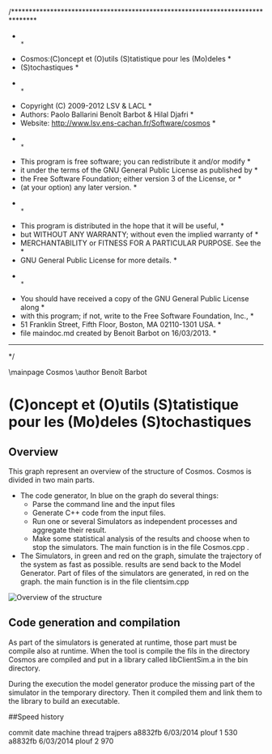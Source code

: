 /*******************************************************************************
 *                                                                             *
 * Cosmos:(C)oncept et (O)utils (S)tatistique pour les (Mo)deles               *
 * (S)tochastiques                                                             *
 *                                                                             *
 * Copyright (C) 2009-2012 LSV & LACL                                          *
 * Authors: Paolo Ballarini Benoît Barbot & Hilal Djafri                       *
 * Website: http://www.lsv.ens-cachan.fr/Software/cosmos                       *
 *                                                                             *
 * This program is free software; you can redistribute it and/or modify        *
 * it under the terms of the GNU General Public License as published by        *
 * the Free Software Foundation; either version 3 of the License, or           *
 * (at your option) any later version.                                         *
 *                                                                             *
 * This program is distributed in the hope that it will be useful,             *
 * but WITHOUT ANY WARRANTY; without even the implied warranty of              *
 * MERCHANTABILITY or FITNESS FOR A PARTICULAR PURPOSE.  See the               *
 * GNU General Public License for more details.                                *
 *                                                                             *
 * You should have received a copy of the GNU General Public License along     *
 * with this program; if not, write to the Free Software Foundation, Inc.,     *
 * 51 Franklin Street, Fifth Floor, Boston, MA 02110-1301 USA.                 *
 * file maindoc.md created by Benoit Barbot on 16/03/2013.                     *
 *******************************************************************************
 */

\mainpage Cosmos
\author Benoît Barbot

# (C)oncept et (O)utils (S)tatistique pour les (Mo)deles (S)tochastiques


## Overview
This graph represent an overview of the structure of Cosmos.
Cosmos is divided in two main parts.
- The code generator,
	In blue on the graph do several things:
	+ Parse the command line and the input files
	+ Generate C++ code from the input files.
	+ Run one or several Simulators as independent processes and aggregate their
		result.
	+ Make some statistical analysis of the results and choose when to stop the
		simulators.
	The main function is in the file Cosmos.cpp .
- The Simulators, in green and red on the graph, simulate the trajectory
	of the system as fast as possible. results are send back to the Model
	Generator. Part of files of the simulators are generated, in red on the 
	graph. the main function is in the file clientsim.cpp

![Overview of the structure](../overview.png)


## Code generation and compilation
As part of the simulators is generated at runtime, those part must be compile
also at runtime. When the tool is compile the fils in the directory Cosmos are
compiled and put in a library called libClientSim.a in the bin directory.

During the execution the model generator produce the missing part of the
simulator in the temporary directory.
Then it compiled them and link them to the library to build an executable.


##Speed history

commit   date        machine  thread trajpers
a8832fb  6/03/2014   plouf    1      530
a8832fb  6/03/2014   plouf    2      970
